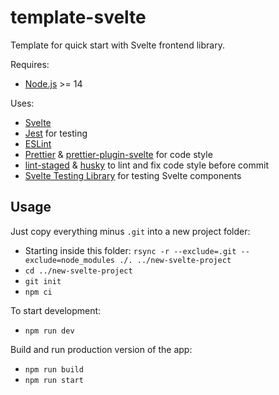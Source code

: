 # template-svelte

Template for quick start with Svelte frontend library.

Requires:

- [Node.js](https://nodejs.org/en/download/) >= 14

Uses:

- [Svelte](https://svelte.dev/)
- [Jest](https://jestjs.io/) for testing
- [ESLint](https://eslint.org/)
- [Prettier](https://prettier.io/) & [prettier-plugin-svelte](https://github.com/sveltejs/prettier-plugin-svelte) for code style
- [lint-staged](https://github.com/okonet/lint-staged) & [husky](https://github.com/typicode/husky) to lint and fix code style before commit
- [Svelte Testing Library](https://github.com/testing-library/svelte-testing-library) for testing Svelte components

## Usage

Just copy everything minus `.git` into a new project folder:

- Starting inside this folder: `rsync -r --exclude=.git --exclude=node_modules ./. ../new-svelte-project`
- `cd ../new-svelte-project`
- `git init`
- `npm ci`

To start development:

- `npm run dev`

Build and run production version of the app:

- `npm run build`
- `npm run start`
